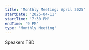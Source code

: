```yaml
---
title: 'Monthly Meeting: April 2025'
startDate: '2025-04-11'
startTime: '7:30 PM'
endTime: '9 PM'
type: 'Monthly Meeting'
---
```


Speakers TBD
